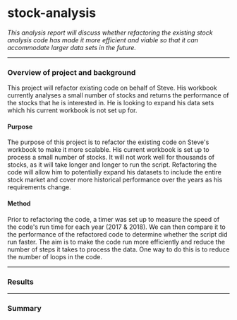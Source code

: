 # stock-analysis

*This analysis report will discuss whether refactoring the existing stock analysis code has made it more efficient and viable so that it can accommodate larger data sets in the future.*

----


### Overview of project and background

This project will refactor existing code on behalf of Steve. His workbook currently analyses a small number of stocks and returns the performance of the stocks that he is interested in. He is looking to expand his data sets which his current workbook is not set up for.      

#### Purpose

The purpose of this project is to refactor the existing code on Steve's workbook to make it more scalable. His current workbook is set up to process a small number of stocks. It will not work well for thousands of stocks, as it will take longer and longer to run the script. Refactoring the code will allow him to potentially expand his datasets to include the entire stock market and cover more historical performance over the years as his requirements change.

#### Method

Prior to refactoring the code, a timer was set up to measure the speed of the code's run time for each year (2017 & 2018). We can then compare it to the performance of the refactored code to determine whether the script did run faster. The aim is to make the code run more efficiently and reduce the number of steps it takes to process the data. One way to do this is to reduce the number of loops in the code.


------
### Results

------

### Summary
